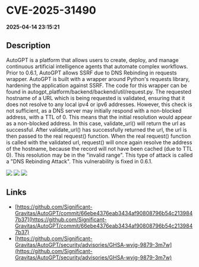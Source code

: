 # CVE-2025-31490

**2025-04-14 23:15:21**

## Description
AutoGPT is a platform that allows users to create, deploy, and manage continuous artificial intelligence agents that automate complex workflows. Prior to 0.6.1, AutoGPT allows SSRF due to DNS Rebinding in requests wrapper. AutoGPT is built with a wrapper around Python's requests library, hardening the application against SSRF. The code for this wrapper can be found in autogpt_platform/backend/backend/util/request.py. The requested hostname of a URL which is being requested is validated, ensuring that it does not resolve to any local ipv4 or ipv6 addresses. However, this check is not sufficient, as a DNS server may initially respond with a non-blocked address, with a TTL of 0. This means that the initial resolution would appear as a non-blocked address. In this case, validate_url() will return the url as successful. After validate_url() has successfully returned the url, the url is then passed to the real request() function. When the real request() function is called with the validated url, request() will once again resolve the address of the hostname, because the record will not have been cached (due to TTL 0). This resolution may be in the "invalid range". This type of attack is called a "DNS Rebinding Attack". This vulnerability is fixed in 0.6.1.

![](https://img.shields.io/static/v1?label=Score&message=7.5&color=red)
![](https://img.shields.io/static/v1?label=Severity&message=HIGH&color=red)
![](https://img.shields.io/static/v1?label=CWE&message=SSRF&color=green)

## Links
- [https://github.com/Significant-Gravitas/AutoGPT/commit/66ebe4376eab3434af90808796b54c2139847b37](https://github.com/Significant-Gravitas/AutoGPT/commit/66ebe4376eab3434af90808796b54c2139847b37)
- [https://github.com/Significant-Gravitas/AutoGPT/security/advisories/GHSA-wvjg-9879-3m7w](https://github.com/Significant-Gravitas/AutoGPT/security/advisories/GHSA-wvjg-9879-3m7w)
